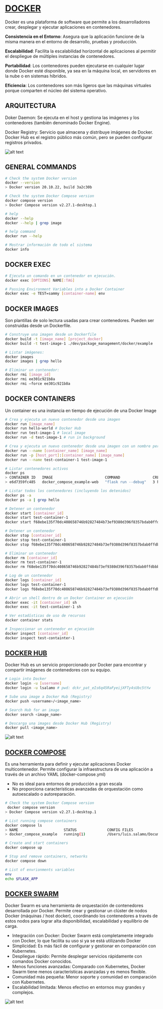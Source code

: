 # [DOCKER](https://www.docker.com/)

Docker es una plataforma de software que permite a los desarrolladores crear, desplegar y ejecutar aplicaciones en contenedores. 

**Consistencia en el Entorno**: Asegura que la aplicación funcione de la misma manera en el entorno de desarrollo, pruebas y producción.

**Escalabilidad**: Facilita la escalabilidad horizontal de aplicaciones al permitir el despliegue de múltiples instancias de contenedores.

**Portabilidad**: Los contenedores pueden ejecutarse en cualquier lugar donde Docker esté disponible, ya sea en la máquina local, en servidores en la nube o en sistemas híbridos.

**Eficiencia**: Los contenedores son más ligeros que las máquinas virtuales porque comparten el núcleo del sistema operativo.

## ARQUITECTURA

Doker Daemon: Se ejecuta en el host y gestiona las imágenes y los contenedores (también denominado Docker Engine).

Docker Registry: Servicio que almacena y distribuye imágenes de Docker. Docker Hub es el registro público más común, pero se pueden configurar registros privados.

![alt text](img/architecture.png)

## GENERAL COMMANDS

```bash
# Check the system Docker version
docker --version
> Docker version 20.10.22, build 3a2c30b

# Check the system Docker Compose version
docker compose version 
> Docker Compose version v2.27.1-desktop.1

# help 
docker --help
docker --help | grep image

# help command
docker run --help

# Mostrar información de todo el sistema
docker info
```

## DOCKER EXEC

```bash
# Ejecuta un comando en un contenedor en ejecución.
docker exec [OPTIONS] NAME[:TAG]

# Passing Environment Variables into a Docker Container
docker exec -e TEST=sammy [container-name] env
```

## DOCKER IMAGES

Son plantillas de solo lectura usadas para crear contenedores. Pueden ser construidas desde un Dockerfile.

```bash
# Construye una imagen desde un Dockerfile
docker build -t [image_name] [project_docker]
docker build -t test-image-1 ./dev/package_management/docker/example 

# Listar imágenes:
docker images
docker images | grep hello 

# Eliminar un contenedor:
docker rmi [image_id]
docker rmi ee301c921b8a 
docker rmi —force ee301c921b8a 
```

## DOCKER CONTAINERS

Un container es una instancia en tiempo de ejecución de una Docker Image

```bash
# Crea y ejecuta un nuevo contenedor desde una imagen
docker run [image_name]
docker run hello-world # Docker Hub
docker run test-image-1 # local image
docker run -d test-image-1 # run in background

# Crea y ejecuta un nuevo contenedor desde una imagen con un nombre personalizado
docker run --name [container_name] [image_name]
docker run -p [host_port]:[container_name] [image_name]
docker run --name test-container-1 test-image-1

# Listar contenedores activos
docker ps
> CONTAINER ID   IMAGE                        COMMAND               CREATED       STATUS       PORTS                    NAMES
> e6d7359fc485   docker_compose_example-web   "flask run --debug"   3 hours ago   Up 2 hours   0.0.0.0:8000->5000/tcp   docker_compose_example-web-1

# Listar todos los contenedores (incluyendo los detenidos)
docker ps -a
docker ps -a | grep hello

# Detener un contenedor
docker start [container_id]
docker start test-container-1 
docker start f68ebe135f70dc408658746b92827484b73ef9380d396f8357bdab0ffdbbbec5

# Detener un contenedor
docker stop [container_id]
docker stop test-container-1 
docker stop f68ebe135f70dc408658746b92827484b73ef9380d396f8357bdab0ffdbbbec5

# Eliminar un contenedor
docker rm [container_id]
docker rm test-container-1 
docker rm f68ebe135f70dc408658746b92827484b73ef9380d396f8357bdab0ffdbbbec5

# Log de un contenedor
docker logs [container_id]
docker logs test-container-1 
docker logs f68ebe135f70dc408658746b92827484b73ef9380d396f8357bdab0ffdbbbec5

# Abrir un shell dentro de un Docker Container en ejecución
docker exec -it [container_id] sh 
docker exec -it test-container-1 sh 

# Ver estadísticas de uso de recursos
docker container stats

# Inspeccionar un contenedor en ejecución
docker inspect [container_id]
docker inspect test-containter-1 
```

## [DOCKER HUB](https://hub.docker.com/)

Docker Hub es un servicio proporcionado por Docker para encontrar y compartir imágenes de contenedores con su equipo. 

```bash
# Login into Docker 
docker login -u [username] 
docker login -u lsalamo # pwd: dckr_pat_eIs6q45RaFyeijXFTy4sUbc5tYw

# Sube una image a Docker Hub (Registry)
docker push <username>/<image_name> 

# Search Hub for an image 
docker search <image_name> 

# Descarga una images desde Docker Hub (Registry)
docker pull <image_name>
```

![alt text](img/vscode.png)

## [DOCKER COMPOSE](https://docs.docker.com/compose/)

Es una herramienta para definir y ejecutar aplicaciones Docker multicontenedor. Permite configurar la infraestructura de una aplicación a través de un archivo YAML (docker-compose.yml)

- No es ideal para entornos de producción a gran escala
- No proporciona características avanzadas de orquestación como autoescalado o autoreparación.

```bash
# Check the system Docker Compose version
 docker compose version 
> Docker Compose version v2.27.1-desktop.1

# List running compose containers
docker compose ls
> NAME                     STATUS              CONFIG FILES
> docker_compose_example   running(1)          /Users/luis.salamo/Documents/github/dev/docker_compose_example/compose.yaml

# Create and start containers
docker compose up

# Stop and remove containers, networks
docker compose down

# List of envrionments variables
env
echo $FLASK_APP
```

## [DOCKER SWARM](https://docs.docker.com/engine/swarm/)

Docker Swarm es una herramienta de orquestación de contenedores desarrollada por Docker. Permite crear y gestionar un clúster de nodos Docker (máquinas / host docker), coordinando los contenedores a través de estos nodos para lograr alta disponibilidad, escalabilidad y equilibrio de carga.

- Integración con Docker: Docker Swarm está completamente integrado con Docker, lo que facilita su uso si ya se está utilizando Docker
- Simplicidad: Es más fácil de configurar y gestionar en comparación con Kubernetes.
- Despliegue rápido: Permite desplegar servicios rápidamente con comandos Docker conocidos.
- Menos funciones avanzadas: Comparado con Kubernetes, Docker Swarm tiene menos características avanzadas y es menos flexible.
- Comunidad más pequeña: Menor soporte y comunidad en comparación con Kubernetes.
- Escalabilidad limitada: Menos efectivo en entornos muy grandes y complejos.

![alt text](img/docker_swarm_architecture.png)